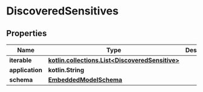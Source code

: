 
# DiscoveredSensitives

## Properties
Name | Type | Description | Notes
------------ | ------------- | ------------- | -------------
**iterable** | [**kotlin.collections.List&lt;DiscoveredSensitive&gt;**](DiscoveredSensitive.md) |  | 
**application** | **kotlin.String** |  | 
**schema** | [**EmbeddedModelSchema**](EmbeddedModelSchema.md) |  |  [optional]



